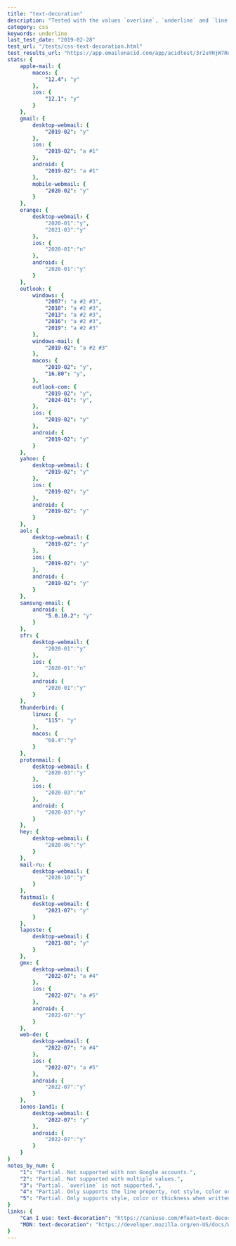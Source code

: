 ```yaml
---
title: "text-decoration"
description: "Tested with the values `overline`, `underline` and `line-through`."
category: css
keywords: underline
last_test_date: "2019-02-28"
test_url: "/tests/css-text-decoration.html"
test_results_url: "https://app.emailonacid.com/app/acidtest/3r2uYHjW7RohepVjh05qVkSQ9t7gJVJd6O5ABI8grFvqQ/list"
stats: {
	apple-mail: {
		macos: {
			"12.4": "y"
		},
		ios: {
			"12.1": "y"
		}
	},
	gmail: {
		desktop-webmail: {
			"2019-02": "y"
		},
		ios: {
			"2019-02": "a #1"
		},
		android: {
			"2019-02": "a #1"
		},
        mobile-webmail: {
            "2020-02": "y"
        }
	},
    orange: {
        desktop-webmail: {
            "2020-01":"y",
            "2021-03":"y"
        },
        ios: {
            "2020-01":"n"
        },
        android: {
            "2020-01":"y"
        }
    },
	outlook: {
		windows: {
			"2007": "a #2 #3",
			"2010": "a #2 #3",
			"2013": "a #2 #3",
			"2016": "a #2 #3",
			"2019": "a #2 #3"
		},
		windows-mail: {
			"2019-02": "a #2 #3"
		},
		macos: {
			"2019-02": "y",
			"16.80": "y",
		},
		outlook-com: {
			"2019-02": "y",
			"2024-01": "y",
		},
		ios: {
			"2019-02": "y"
		},
		android: {
			"2019-02": "y"
		}
	},
	yahoo: {
		desktop-webmail: {
			"2019-02": "y"
		},
		ios: {
			"2019-02": "y"
		},
		android: {
			"2019-02": "y"
		}
	},
	aol: {
		desktop-webmail: {
			"2019-02": "y"
		},
		ios: {
			"2019-02": "y"
		},
		android: {
			"2019-02": "y"
		}
	},
	samsung-email: {
		android: {
			"5.0.10.2": "y"
		}
	},
    sfr: {
        desktop-webmail: {
            "2020-01":"y"
        },
        ios: {
            "2020-01":"n"
        },
        android: {
            "2020-01":"y"
        }
    },
	thunderbird: {
        linux: {
            "115": "y"
        },
		macos: {
			"68.4":"y"
		}
	},
    protonmail: {
        desktop-webmail: {
            "2020-03":"y"
        },
        ios: {
            "2020-03":"n"
        },
        android: {
            "2020-03":"y"
        }
    },
    hey: {
        desktop-webmail: {
            "2020-06":"y"
        }
    },
    mail-ru: {
        desktop-webmail: {
            "2020-10":"y"
        }
    },
	fastmail: {
		desktop-webmail: {
			"2021-07": "y"
		}
	},
    laposte: {
        desktop-webmail: {
            "2021-08": "y"
        }
    },
    gmx: {
        desktop-webmail: {
            "2022-07": "a #4"
        },
        ios: {
            "2022-07": "a #5"
        },
        android: {
            "2022-07":"y"
        }
    },
    web-de: {
        desktop-webmail: {
            "2022-07": "a #4"
        },
        ios: {
            "2022-07": "a #5"
        },
        android: {
            "2022-07":"y"
        }
    },
    ionos-1and1: {
        desktop-webmail: {
            "2022-07": "y"
        },
        android: {
            "2022-07":"y"
        }
    }
}
notes_by_num: {
    "1": "Partial. Not supported with non Google accounts.",
    "2": "Partial. Not supported with multiple values.",
    "3": "Partial. `overline` is not supported.",
    "4": "Partial. Only supports the line property, not style, color or thickness.",
    "5": "Partial. Only supports style, color or thickness when written with long hand selectors."
}
links: {
    "Can I use: text-decoration": "https://caniuse.com/#feat=text-decoration",
    "MDN: text-decoration": "https://developer.mozilla.org/en-US/docs/Web/CSS/text-decoration"
}
---
```

